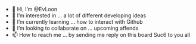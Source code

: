 - 👋 Hi, I’m @EvLoon
- 👀 I’m interested in ... a lot of different developing ideas
- 🌱 I’m currently learning ... how to interact with Github
- 💞️ I’m looking to collaborate on ... upcoming affends
- 📫 How to reach me ... by sending me reply on this board
Suc6 to you all
<!---
EvLoon/EvLoon is a ✨ special ✨ repository because its `README.md` (this file) appears on your GitHub profile.
You can click the Preview link to take a look at your changes.
--->
